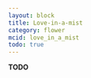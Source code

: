 ```yaml
---
layout: block
title: Love-in-a-mist
category: flower
mcid: love_in_a_mist
todo: true
---
```



**TODO**
